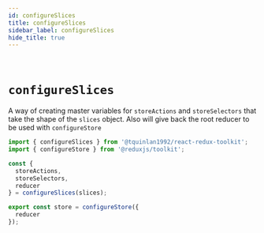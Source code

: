 ```yaml
---
id: configureSlices
title: configureSlices
sidebar_label: configureSlices
hide_title: true
---
```


&nbsp;

# `configureSlices`

A way of creating master variables for `storeActions` and `storeSelectors` that take the shape of the `slices` object. Also will give back the root reducer to be used with `configureStore`

```ts
import { configureSlices } from '@tquinlan1992/react-redux-toolkit';
import { configureStore } from '@reduxjs/toolkit';

const {
  storeActions,
  storeSelectors,
  reducer
} = configureSlices(slices);

export const store = configureStore({
  reducer
});

```
